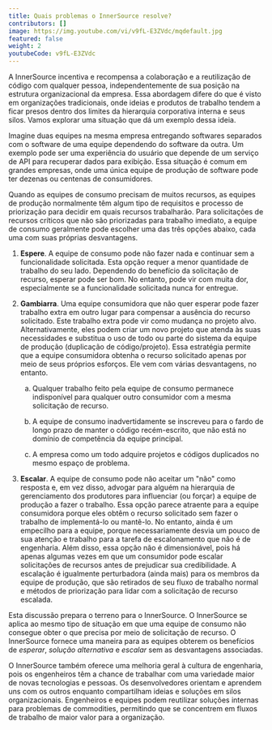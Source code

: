 ```yaml
---
title: Quais problemas o InnerSource resolve?
contributors: []
image: https://img.youtube.com/vi/v9fL-E3ZVdc/mqdefault.jpg
featured: false
weight: 2
youtubeCode: v9fL-E3ZVdc
---
```

<div class="paragraph">
<p>A InnerSource incentiva e recompensa a colaboração e a reutilização de código com qualquer pessoa, independentemente de sua posição na estrutura organizacional da empresa.
Essa abordagem difere do que é visto em organizações tradicionais, onde ideias e produtos de trabalho tendem a ficar presos dentro dos limites da hierarquia corporativa interna e seus silos.
Vamos explorar uma situação que dá um exemplo dessa ideia.</p>
</div>
<div class="paragraph">
<p>Imagine duas equipes na mesma empresa entregando softwares separados com o software de uma equipe dependendo do software da outra.
Um exemplo pode ser uma experiência do usuário que depende de um serviço de API para recuperar dados para exibição.
Essa situação é comum em grandes empresas, onde uma única equipe de produção de software pode ter dezenas ou centenas de consumidores.</p>
</div>
<div class="paragraph">
<p>Quando as equipes de consumo precisam de muitos recursos, as equipes de produção normalmente têm algum tipo de requisitos e processo de priorização para decidir em quais recursos trabalharão.
Para solicitações de recursos críticos que não são priorizadas para trabalho imediato, a equipe de consumo geralmente pode escolher uma das três opções abaixo, cada uma com suas próprias desvantagens.</p>
</div>
<div class="olist arabic">
<ol class="arabic">
<li>
<p><strong>Espere</strong>. A equipe de consumo pode não fazer nada e continuar sem a funcionalidade solicitada.
Esta opção requer a menor quantidade de trabalho do seu lado.
Dependendo do benefício da solicitação de recurso, esperar pode ser bom.
No entanto, pode vir com muita dor, especialmente se a funcionalidade solicitada nunca for entregue.</p>
</li>
<li>
<p><strong>Gambiarra</strong>. Uma equipe consumidora que não quer esperar pode fazer trabalho extra em outro lugar para compensar a ausência do recurso solicitado.
Este trabalho extra pode vir como mudança no projeto alvo.
Alternativamente, eles podem criar um novo projeto que atenda às suas necessidades e substitua o uso de todo ou parte do sistema da equipe de produção (duplicação de código/projeto).
Essa estratégia permite que a equipe consumidora obtenha o recurso solicitado apenas por meio de seus próprios esforços. Ele vem com várias desvantagens, no entanto.</p>
<div class="olist loweralpha">
<ol class="loweralpha" type="a">
<li>
<p>Qualquer trabalho feito pela equipe de consumo permanece indisponível para qualquer outro consumidor com a mesma solicitação de recurso.</p>
</li>
<li>
<p>A equipe de consumo inadvertidamente se inscreveu para o fardo de longo prazo de manter o código recém-escrito, que não está no domínio de competência da equipe principal.</p>
</li>
<li>
<p>A empresa como um todo adquire projetos e códigos duplicados no mesmo espaço de problema.</p>
</li>
</ol>
</div>
</li>
<li>
<p><strong>Escalar</strong>. A equipe de consumo pode não aceitar um "não" como resposta e, em vez disso, advogar para alguém na hierarquia de gerenciamento dos produtores para influenciar (ou forçar) a equipe de produção a fazer o trabalho.
Essa opção parece atraente para a equipe consumidora porque eles obtêm o recurso solicitado sem fazer o trabalho de implementá-lo ou mantê-lo.
No entanto, ainda é um empecilho para a equipe, porque necessariamente desvia um pouco de sua atenção e trabalho para a tarefa de escalonamento que não é de engenharia.
Além disso, essa opção não é dimensionável, pois há apenas algumas vezes em que um consumidor pode escalar solicitações de recursos antes de prejudicar sua credibilidade.
A escalação é igualmente perturbadora (ainda mais) para os membros da equipe de produção, que são retirados de seu fluxo de trabalho normal e métodos de priorização para lidar com a solicitação de recurso escalada.</p>
</li>
</ol>
</div>
<div class="paragraph">
<p>Esta discussão prepara o terreno para o InnerSource.
O InnerSource se aplica ao mesmo tipo de situação em que uma equipe de consumo não consegue obter o que precisa por meio de solicitação de recurso.
O InnerSource fornece uma maneira para as equipes obterem os benefícios de <em>esperar</em>, <em>solução alternativa</em> e <em>escalar</em> sem as desvantagens associadas.</p>
</div>
<div class="paragraph">
<p>O InnerSource também oferece uma melhoria geral à cultura de engenharia, pois os engenheiros têm a chance de trabalhar com uma variedade maior de novas tecnologias e pessoas.
Os desenvolvedores orientam e aprendem uns com os outros enquanto compartilham ideias e soluções em silos organizacionais.
Engenheiros e equipes podem reutilizar soluções internas para problemas de commodities, permitindo que se concentrem em fluxos de trabalho de maior valor para a organização.</p>
</div>
<!--- This file autogenerated from https://github.com/InnerSourceCommons/InnerSourceLearningPath/blob/main/scripts -->